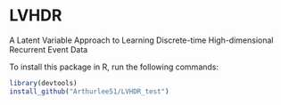 # LVHDR
A Latent Variable Approach to Learning Discrete-time High-dimensional Recurrent Event Data

To install this package in R, run the following commands:  

```R
library(devtools) 
install_github("Arthurlee51/LVHDR_test")
```

